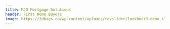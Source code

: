 ```yaml
---
title: MJO Mortgage Solutions
header: First Home Buyers
image: https://2dbags.co/wp-content/uploads/revslider/lookbook3-demo_slider/placeholder.jpg
---
```

